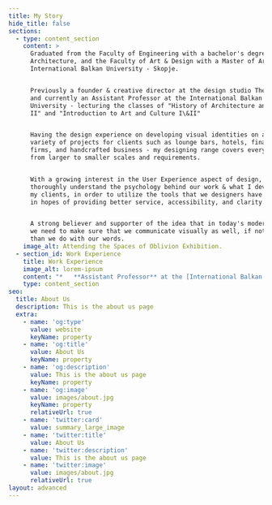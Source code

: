 ```yaml
---
title: My Story
hide_title: false
sections:
  - type: content_section
    content: >
      Graduated from the Faculty of Engineering with a bachelor's degree in
      Architecture, and the Faculty of Art & Design with a Master of Art at the
      International Balkan University - Skopje. 


      Previously a founder & creative director at the design studio The Sign,
      and currently an Assistant Professor at the International Balkan
      University - lecturing the classes of "History of Architecture and Art I &
      II" and "Introduction to Art and Culture I\&II"


      Having the design experience on developing visual identities on a wide
      variety of projects for clients such as lounge bars, hotels, finance
      firms, and handcrafted business - my designing range covers everything
      from larger to smaller scales and requirements.


      With a growing interest in the User Experience aspect of design, trying to
      thoroughly understand the psychology behind our work & what I develop for
      my clients, in order to utilize the tools that we designers have at hand
      in hopes of providing better service, accessibility, and clarity.


      A strong believer and supporter of the idea that in today's modern world,
      we need to make sure that we communicate visually as well, if not better,
      than we do with our words.
    image_alt: Attending the Spaces of Oblivion Exhibition.
  - section_id: Work Experience
    title: Work Experience
    image_alt: lorem-ipsum
    content: "*   **Assistant Professor** at the [International Balkan University](https://www.ibu.edu.mk/).\n    2020-Now\n\n    Lecturing the courses of History of Architecture and Art I & II, and Introduction to Art and Culture.\_Easing their access to the knowledge by developing a website fully accessible at all times by the class attendees, containing their weekly assignments, presentations and study guides. Encouraging and supporting each individual in pursue of their improvement, both as a person and in knowledge.\n\n\n<!---->\n\n*   **Creative Director** at [The Sign](https://the-sign.co/)\n    *2018-Now\n    *\n\n    Founder of a design studio. Covering all the areas of Graphic Design, ranging from Brand Development to UI / UX design. Delivering quality creative work, collaborating with various range of clients from all over the globe. Possessing honed visual communication and artistic instincts in order to develop work which will directly translate to our clients direct success.\n\n\n*   **Junior Architect** at [Radius Architects](http://www.radius.mk/)\n    *2017-2018\n    *\n\n    Participating in conceptual design at the Architectural Studio in Skopje, providing technical & graphical support through projects. Undergoing drafting duties, supplying the Project Architect with materials and suggestions. Rendering three-dimensional previews, presentational posters and mock-ups of projects, such as building facades or interiors.\x03\n"
    type: content_section
seo:
  title: About Us
  description: This is the about us page
  extra:
    - name: 'og:type'
      value: website
      keyName: property
    - name: 'og:title'
      value: About Us
      keyName: property
    - name: 'og:description'
      value: This is the about us page
      keyName: property
    - name: 'og:image'
      value: images/about.jpg
      keyName: property
      relativeUrl: true
    - name: 'twitter:card'
      value: summary_large_image
    - name: 'twitter:title'
      value: About Us
    - name: 'twitter:description'
      value: This is the about us page
    - name: 'twitter:image'
      value: images/about.jpg
      relativeUrl: true
layout: advanced
---
```

